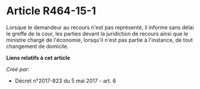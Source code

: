 # Article R464-15-1

Lorsque le demandeur au recours n'est pas représenté, il informe sans délai le greffe de la cour, les parties devant la
juridiction de recours ainsi que le ministre chargé de l'économie, lorsqu'il n'est pas partie à l'instance, de tout
changement de domicile.

**Liens relatifs à cet article**

_Créé par_:

  - Décret n°2017-823 du 5 mai 2017 - art. 6
